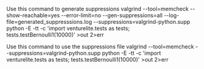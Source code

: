 Use this command to generate suppressions
    valgrind --tool=memcheck --show-reachable=yes --error-limit=no --gen-suppressions=all --log-file=generated_suppresssions.log --suppressions=valgrind-python.supp python -E -tt -c 'import venturelite.tests as tests; tests.testBernoulli1(10000)' >out 2>err

Use this command to use the suppressions file
    valgrind --tool=memcheck --suppressions=valgrind-python.supp python -E -tt -c 'import venturelite.tests as tests; tests.testBernoulli1(10000)' >out 2>err


